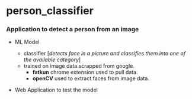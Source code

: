 # person_classifier

### Application to detect a person from an image 
- ML Model
  - classifier [_detects face in a picture and classifies them into one of the available category_]
  - trained on image data scrapped from google.
    - __fatkun__ chrome extension used to pull data.
    - __openCV__ used to extract faces from image data.

- Web Application to test the model